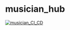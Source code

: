 # musician_hub

[![musician_CI_CD](https://github.com/LeroyGorn/musician_hub/actions/workflows/ci_cd.yml/badge.svg)](https://github.com/LeroyGorn/musician_hub/actions/workflows/ci_cd.yml)
